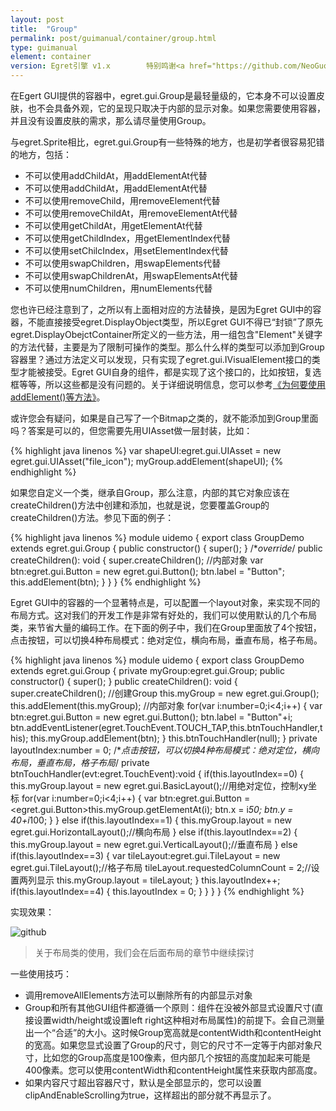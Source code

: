 ```yaml
---
layout: post
title:  "Group"
permalink: post/guimanual/container/group.html
type: guimanual
element: container
version: Egret引擎 v1.x        特别鸣谢<a href="https://github.com/NeoGuo/" target="_blank">郭少瑞</a>同学撰写此文档
---
```


在Egert GUI提供的容器中，egret.gui.Group是最轻量级的，它本身不可以设置皮肤，也不会具备外观，它的呈现只取决于内部的显示对象。如果您需要使用容器，并且没有设置皮肤的需求，那么请尽量使用Group。

与egret.Sprite相比，egret.gui.Group有一些特殊的地方，也是初学者很容易犯错的地方，包括：

* 不可以使用addChildAt，用addElementAt代替
* 不可以使用addChildAt，用addElementAt代替
* 不可以使用removeChild，用removeElement代替
* 不可以使用removeChildAt，用removeElementAt代替
* 不可以使用getChildAt，用getElementAt代替
* 不可以使用getChildIndex，用getElementIndex代替
* 不可以使用setChilcIndex，用setElementIndex代替
* 不可以使用swapChildren，用swapElements代替
* 不可以使用swapChildrenAt，用swapElementsAt代替
* 不可以使用numChildren，用numElements代替

您也许已经注意到了，之所以有上面相对应的方法替换，是因为Egret GUI中的容器，不能直接接受egret.DisplayObject类型，所以Egret GUI不得已“封锁”了原先egret.DisplayObejctContainer所定义的一些方法，用一组包含"Element"关键字的方法代替，主要是为了限制可操作的类型。那么什么样的类型可以添加到Group容器里？通过方法定义可以发现，只有实现了egret.gui.IVisualElement接口的类型才能被接受。Egret GUI自身的组件，都是实现了这个接口的，比如按钮，复选框等等，所以这些都是没有问题的。关于详细说明信息，您可以参考[《为何要使用addElement()等方法》](http://bbs.egret.com/thread-102-1-1.html)。

或许您会有疑问，如果是自己写了一个Bitmap之类的，就不能添加到Group里面吗？答案是可以的，但您需要先用UIAsset做一层封装，比如：

{% highlight java linenos %}
var shapeUI:egret.gui.UIAsset = new egret.gui.UIAsset("file_icon");
myGroup.addElement(shapeUI);
{% endhighlight %}

如果您自定义一个类，继承自Group，那么注意，内部的其它对象应该在createChildren()方法中创建和添加，也就是说，您要覆盖Group的createChildren()方法。参见下面的例子：

{% highlight java linenos %}
module uidemo
{
    export class GroupDemo extends egret.gui.Group
    {
        public constructor() {
            super();
        }
        /**override*/
        public createChildren(): void {
            super.createChildren();
            //内部对象
            var btn:egret.gui.Button = new egret.gui.Button();
            btn.label = "Button";
            this.addElement(btn);
        }
    }
}
{% endhighlight %}

Egret GUI中的容器的一个显著特点是，可以配置一个layout对象，来实现不同的布局方式。这对我们的开发工作是非常有好处的，我们可以使用默认的几个布局类，来节省大量的编码工作。在下面的例子中，我们在Group里面放了4个按钮，点击按钮，可以切换4种布局模式：绝对定位，横向布局，垂直布局，格子布局。

{% highlight java linenos %}
module uidemo
{
    export class GroupDemo extends egret.gui.Group
    {
        private myGroup:egret.gui.Group;
        public constructor() {
            super();
        }
        public createChildren(): void {
            super.createChildren();
            //创建Group
            this.myGroup = new egret.gui.Group();
            this.addElement(this.myGroup);
            //内部对象
            for(var i:number=0;i<4;i++) {
                var btn:egret.gui.Button = new egret.gui.Button();
                btn.label = "Button"+i;
                btn.addEventListener(egret.TouchEvent.TOUCH_TAP,this.btnTouchHandler,this);
                this.myGroup.addElement(btn);
            }
            this.btnTouchHandler(null);
        }
        private layoutIndex:number = 0;
        /**点击按钮，可以切换4种布局模式：绝对定位，横向布局，垂直布局，格子布局*/
        private btnTouchHandler(evt:egret.TouchEvent):void {
            if(this.layoutIndex==0) {
                this.myGroup.layout = new egret.gui.BasicLayout();//用绝对定位，控制xy坐标
                for(var i:number=0;i<4;i++) {
                    var btn:egret.gui.Button = <egret.gui.Button>this.myGroup.getElementAt(i);
                    btn.x = i*50;
                    btn.y = 40+i*100;
                }
            } else if(this.layoutIndex==1) {
                this.myGroup.layout = new egret.gui.HorizontalLayout();//横向布局
            } else if(this.layoutIndex==2) {
                this.myGroup.layout = new egret.gui.VerticalLayout();//垂直布局
            } else if(this.layoutIndex==3) {
                var tileLayout:egret.gui.TileLayout = new egret.gui.TileLayout();//格子布局
                tileLayout.requestedColumnCount = 2;//设置两列显示
                this.myGroup.layout = tileLayout;
            }
            this.layoutIndex++;
            if(this.layoutIndex==4) {
                this.layoutIndex = 0;
            }
        }
    }
}
{% endhighlight %}

实现效果：

![github]({{site.baseurl}}/assets/img/group1.png "Egret")
> 关于布局类的使用，我们会在后面布局的章节中继续探讨

一些使用技巧：

* 调用removeAllElements方法可以删除所有的内部显示对象
* Group和所有其他GUI组件都遵循一个原则：组件在没被外部显式设置尺寸(直接设置width/height或设置left right这种相对布局属性)的前提下。会自己测量出一个“合适”的大小。这时候Group宽高就是contentWidth和contentHeight的宽高。如果您显式设置了Group的尺寸，则它的尺寸不一定等于内部对象尺寸，比如您的Group高度是100像素，但内部几个按钮的高度加起来可能是400像素。您可以使用contentWidth和contentHeight属性来获取内部高度。
* 如果内容尺寸超出容器尺寸，默认是全部显示的，您可以设置clipAndEnableScrolling为true，这样超出的部分就不再显示了。